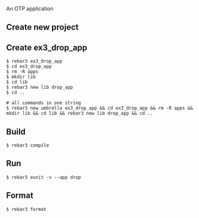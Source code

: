 An OTP application

Create new project
----	
Create ex3_drop_app
----	
	$ rebar3 ex3_drop_app
	$ cd ex3_drop_app
	$ rm -R apps
	$ mkdir lib
	$ cd lib
	$ rebar3 new lib drop_app
	$ cd ..
	
	# all commands in one string
	$ rebar3 new umbrella ex3_drop_app && cd ex3_drop_app && rm -R apps && mkdir lib && cd lib && rebar3 new lib drop_app && cd ..

Build
-----
	$ rebar3 compile

Run
-----
	$ rebar3 eunit -v --app drop
	
Format
-----
	$ rebar3 format
	